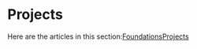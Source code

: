 # Projects

Here are the articles in this section:[Foundations](foundations/)[Projects](projects/)

